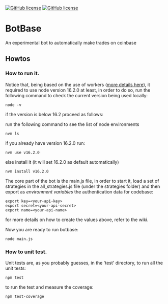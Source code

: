 [![GitHub license](https://img.shields.io/github/license/amcalabretta/botbase?style=plastic)](https://github.com/amcalabretta/botbase/blob/master/LICENSE)
[![GitHub license](https://img.shields.io/github/issues/amcalabretta/botbase?style=plastic)](https://github.com/amcalabretta/botbase/issues)


# BotBase
An experimental bot to automatically make trades on coinbase

## Howtos

### How to run it.

Notice that, being based on the use of workers ([more details here](https://nodejs.org/api/worker_threads.html)), it required to use node version 16.2.0 at least, in  order to do so, run the following command to check the current version being used locally:

```
node -v
```

if the version is below 16.2 proceed as follows:

run the following command to see the list of node environments

```
nvm ls
```

if you already have version 16.2.0 run:

```
nvm use v16.2.0
```

else install it (it will set 16.2.0 as default automatically)

```
nvm install v16.2.0
```

The core part of the bot is the main.js file, in order to start it, load a set of strategies in the all_strategies.js file (under the strategies folder) and then export as *environment variables* the authentication data for codebase:

```
export key=<your-api-key>
export secret=<your-api-secret>
export name=<your-api-name>
```

for more details on how to create the values above, refer to the wiki.

Now you are ready to run botbase:

```
node main.js
```

### How to unit test.

Unit tests are, as you probably guesses, in the 'test' directory, to run all the unit tests:

```
npm test
```

to run the test and measure the coverage:

```
npm test-coverage
```




